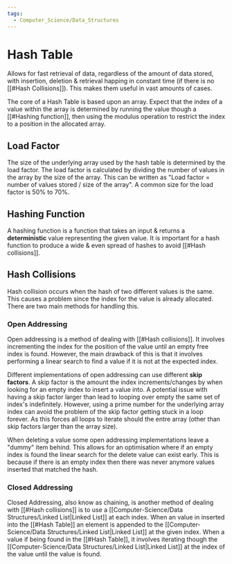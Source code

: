 ```yaml
---
tags:
  - Computer_Science/Data_Structures
---
```

# Hash Table
Allows for fast retrieval of data, regardless of the amount of data stored, with insertion, deletion & retrieval happing in constant time (if there is no [[#Hash Collisions]]). This makes them useful in vast amounts of cases.

The core of a Hash Table is based upon an array. Expect that the index of a value within the array is determined by running the value though a [[#Hashing function]], then using the modulus operation to restrict the index to a position in the allocated array.

## Load Factor
The size of the underlying array used by the hash table is determined by the load factor. The load factor is calculated by dividing the number of values in the array by the size of the array. This can be written as "Load factor = number of values stored / size of the array".
A common size for the load factor is 50% to 70%.

## Hashing Function
A hashing function is a function that takes an input & returns a **deterministic** value representing the given value.
It is important for a hash function to produce a wide & even spread of hashes to avoid [[#Hash collisions]].

## Hash Collisions
Hash collision occurs when the hash of two different values is the same. This causes a problem since the index for the value is already allocated.
There are two main methods for handling this.

### Open Addressing
Open addressing is a method of dealing with [[#Hash collisions]]. It involves incrementing the index for the position of the value until an empty free index is found.
However, the main drawback of this is that it involves performing a linear search to find a value if it is not at the expected index.

Different implementations of open addressing can use different **skip factors**. A skip factor is the amount the index increments/changes by when looking for an empty index to insert a value into. A potential issue with having a skip factor larger than lead to looping over empty the same set of index's indefinitely. However, using a prime number for the underlying array index can avoid the problem of the skip factor getting stuck in a loop forever. As this forces all loops to iterate should the entre array (other than skip factors larger than the array size).

When deleting a value some open addressing implementations leave a "dummy" item behind. This allows for an optimisation where if an empty index is found the linear search for the delete value can exist early. This is because if there is an empty index then there was never anymore values inserted that matched the hash.
### Closed Addressing
Closed Addressing, also know as chaining, is another method of dealing with [[#Hash collisions]] is to use a [[Computer-Science/Data Structures/Linked List|Linked List]] at each index.
When an value in inserted into the [[#Hash Table]] an element is appended to the [[Computer-Science/Data Structures/Linked List|Linked List]] at the given index.
When a value if being found in the [[#Hash Table]], it involves iterating though the [[Computer-Science/Data Structures/Linked List|Linked List]] at the index of the value until the value is found.